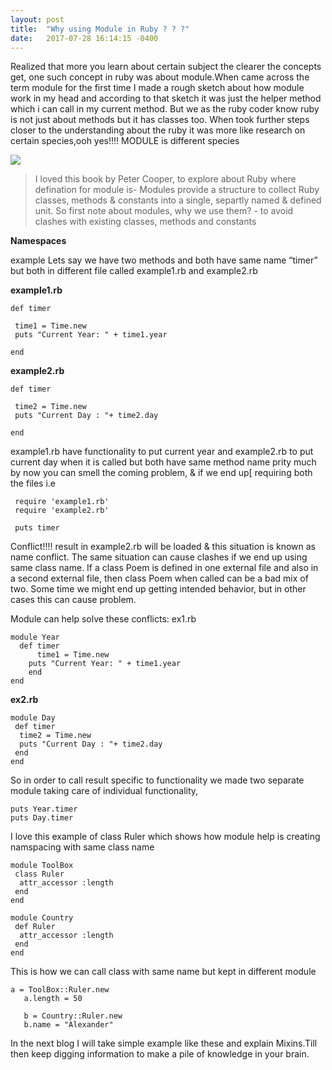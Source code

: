 ```yaml
---
layout: post
title:  "Why using Module in Ruby ? ? ?"
date:   2017-07-28 16:14:15 -0400
---
```




Realized that more you learn about certain subject the clearer the concepts get, one such concept in ruby was about module.When came across the term module for the first time I made a rough sketch about how module work in my head and according to that sketch it was just the helper method which i can call in my current method. But we as the ruby coder know ruby is not just about methods but it has classes too. When took further steps closer to the understanding about the ruby it was more like research on certain species,ooh yes!!!! MODULE is different species

![](https://media.giphy.com/media/12M5oHBISJLdUA/giphy.gif)



> I loved this book by Peter Cooper, to explore about Ruby where defination for module is- Modules provide a structure to collect Ruby classes, methods & constants into a single, separtly named & defined unit.
> So first note about modules, why we use them? - to avoid clashes with existing classes, methods and constants

**Namespaces**

example Lets say we have two methods and both have same name “timer” but both in different file called example1.rb and example2.rb

**example1.rb**

```
def timer

 time1 = Time.new
 puts "Current Year: " + time1.year

end 
```

**example2.rb**

```
def timer

 time2 = Time.new
 puts "Current Day : "+ time2.day

end 
```

example1.rb have functionality to put current year and example2.rb to put current day when it is called but both have same method name prity much by now you can smell the coming problem, & if we end up[ requiring both the files i.e

```
 require 'example1.rb'
 require 'example2.rb'

 puts timer
```

Conflict!!!! result in example2.rb will be loaded & this situation is known as name conflict. The same situation can cause clashes if we end up using same class name. If a class Poem is defined in one external file and also in a second external file, then class Poem when called can be a bad mix of two. Some time we might end up getting intended behavior, but in other cases this can cause problem.

Module can help solve these conflicts: ex1.rb

```
module Year
  def timer
	  time1 = Time.new
    puts "Current Year: " + time1.year
	end 
end 
```

**ex2.rb**

```
module Day
 def timer
  time2 = Time.new
  puts "Current Day : "+ time2.day
 end 
end 
```

So in order to call result specific to functionality we made two separate module taking care of individual functionality,

```
puts Year.timer
puts Day.timer
```
I love this example of class Ruler which shows how module help is creating namspacing with same class name

```
module ToolBox
 class Ruler
  attr_accessor :length
 end
end
```

```
module Country 
 def Ruler
  attr_accessor :length
 end 
end 
```

This is how we can call class with same name but kept in different module

  ```
 a = ToolBox::Ruler.new
	 a.length = 50
	 
	 b = Country::Ruler.new
	 b.name = "Alexander"		
```				
							
In the next blog I will take simple example like these and explain Mixins.Till then keep digging information to make a pile of knowledge in your brain.


